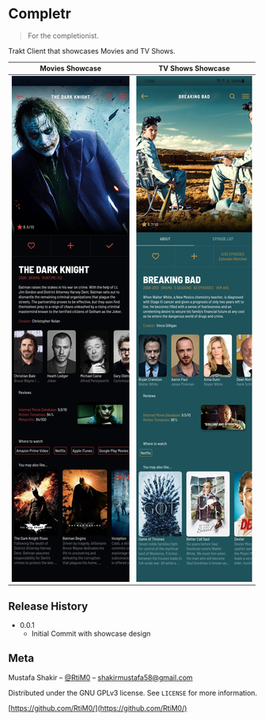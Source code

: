 # Completr
> For the completionist.

Trakt Client that showcases Movies and TV Shows.

Movies Showcase             |  TV Shows Showcase
:-------------------------:|:-------------------------:
![](demo/film_example.jpg)  |  ![](demo/tv_example.jpg)

## Release History

* 0.0.1
    * Initial Commit with showcase design

## Meta

Mustafa Shakir – [@RtiM0](https://twitter.com/RtiM0) – shakirmustafa58@gmail.com

Distributed under the GNU GPLv3 license. See ``LICENSE`` for more information.

[https://github.com/RtiM0/](https://github.com/RtiM0/)